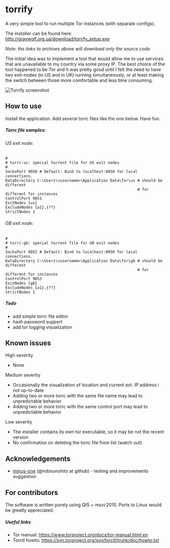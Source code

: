 torrify
=======

A very simple tool to run multiple Tor instances (with separate configs).

The installer can be found here: http://graywolf.org.ua/download/torrify_setup.exe

_Note: the links to archives above will download only the source code._

The initial idea was to implement a tool that would allow me to use services
that are unavailable to my country via some proxy IP. The best choice of the tool
happened to be Tor and it was pretty good until I felt the need to have two
exit-nodes (in US and in UK) running simultaneously, or at least making the
switch between those more comfortable and less time consuming.

![Torrify screenshot](http://i.piccy.info/i7/dd525f70cdf2eb8a93495011859d1ac1/4-55-1735/42138161/torrify.png "Torrify screenshot")

How to use
----------

Install the application. Add several torrc files like the one below. Have fun.

##### Torrc file samples:

###### US exit node:

    # 
    # torrc-us: special torrent file for US exit nodes
    #
    SocksPort 9050 # Default: Bind to localhost:9050 for local connections.
    DataDirectory C:\Users\<username>\Application Data\Tor\us # should be different
                                                              # for different Tor instances
    ControlPort 9051
    ExitNodes {us}
    ExcludeNodes {a1},{??}
    StrictNodes 1
    
###### GB exit node:

    # 
    # torrc-gb: special torrent file for GB exit nodes
    #
    SocksPort 9052 # Default: Bind to localhost:9050 for local connections.
    DataDirectory C:\Users\<username>\Application Data\Tor\gb # should be different
                                                              # for different Tor instances
    ControlPort 9053
    ExitNodes {gb}
    ExcludeNodes {a1},{??}
    StrictNodes 1

##### Todo

* add simple torrc file editor
* hash password support
* add tor logging visualization


Known issues
------------

High severity
* None

Medium severity
* Occasionally the visualization of location and current ext. IP address i not up-to-date
* Adding two or more torrc with the same file name may lead to unpredictable behavior
* Adding two or more torrc with the same control port may lead to unpredictable behavior

Low severity
* The installer contains its own tor executable, so it may be not the recent version
* No confirmation on deleting the torrc file from list (watch out)

Acknowledgements
----------------

* [minus-one](http://kilesa.tk/) (@robounohito at github) - testing and improvements suggestion

For contributors
--------------------

The software is written purely using Qt5 + msvc2010. Ports to Linux would be greatly appreciated.

##### Useful links

* Tor manual: https://www.torproject.org/docs/tor-manual.html.en
* Torctl howto: https://svn.torproject.org/svn/torctl/trunk/doc/howto.txt
